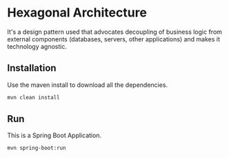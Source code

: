# Hexagonal Architecture

It's a design pattern used that advocates decoupling of business logic from external components (databases, servers, other applications) and makes it technology agnostic.

## Installation

Use the maven install to download all the dependencies.

```bash
mvn clean install
```

## Run

This is a Spring Boot Application.

```bash
mvn spring-boot:run
```

